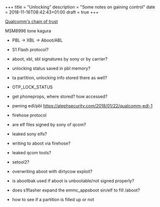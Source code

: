 +++
title = "Unlocking"
description = "Some notes on gaining control"
date = 2018-11-16T08:42:43+01:00
draft = true
+++

[Qualcomm's chain of trust](https://lineageos.org/engineering/Qualcomm-Firmware/)

MSM8996 tone kagura

- PBL -> XBL -> Aboot/ABL
- S1 Flash protocol?

- aboot, xbl, sbl signatures by sony or by carrier?
- unlocking status saved in pbl memory?
- ta partition, unlocking info stored there as well?
- OTP_LOCK_STATUS
- get phoneprops, where stored? how accessed?

- pwning edl/pbl https://alephsecurity.com/2018/01/22/qualcomm-edl-1
- firehose protocol
- are elf files signed by sony of qcom?
- leaked sony elfs?

- writing to aboot via firehose?
- leaked qcom tools?
- setool2?

- overwriting aboot with dirtycow exploit?
- is abootbak used if aboot is unbootable/not signed properly?
- does s1flasher expand the emmc_appsboot sin/elf to fill /aboot?
- how to see if a partition is filled up or not
